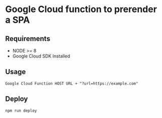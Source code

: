 # Google Cloud function to prerender a SPA

## Requirements

- NODE >= 8
- Google Cloud SDK Installed

## Usage

```
Google Cloud Function HOST URL + "?url=https://example.com"
```

## Deploy

```
npm run deploy
```
